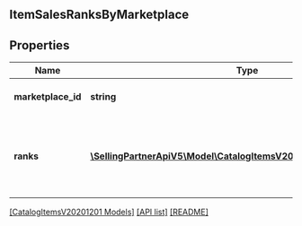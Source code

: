 ## ItemSalesRanksByMarketplace

## Properties

Name | Type | Description | Notes
------------ | ------------- | ------------- | -------------
**marketplace_id** | **string** | Amazon marketplace identifier. |
**ranks** | [**\SellingPartnerApiV5\Model\CatalogItemsV20201201\ItemSalesRank[]**](ItemSalesRank.md) | Sales ranks of an Amazon catalog item for an Amazon marketplace. |

[[CatalogItemsV20201201 Models]](../) [[API list]](../../Api) [[README]](../../../README.md)
